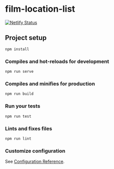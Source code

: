 # film-location-list

[![Netlify Status](https://api.netlify.com/api/v1/badges/d80078ec-83b0-48c8-aa75-ef5360cbb4b3/deploy-status)](https://app.netlify.com/sites/film-location-ibm-cc/deploys)

## Project setup
```
npm install
```

### Compiles and hot-reloads for development
```
npm run serve
```

### Compiles and minifies for production
```
npm run build
```

### Run your tests
```
npm run test
```

### Lints and fixes files
```
npm run lint
```

### Customize configuration
See [Configuration Reference](https://cli.vuejs.org/config/).
